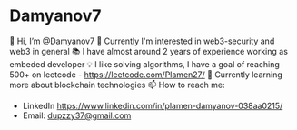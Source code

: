 # Damyanov7

👋 Hi, I’m @Damyanov7
👀 Currently I'm interested in web3-security and web3 in general
📚 I have almost around 2 years of experience working as embeded developer
💡 I like solving algorithms, I have a goal of reaching 500+ on leetcode - https://leetcode.com/Plamen27/
🌱 Currently learning more about blockchain technologies
📫 How to reach me:
- LinkedIn https://www.linkedin.com/in/plamen-damyanov-038aa0215/
- Email: dupzzy37@gmail.com

